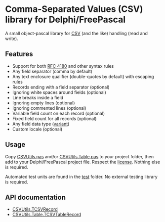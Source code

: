 # Comma-Separated Values (CSV) library for Delphi/FreePascal

A small object-pascal library for [CSV](https://en.wikipedia.org/wiki/Comma-separated_values) (and the like) handling (read and write).

## Features

- Support for both [RFC 4180](https://www.rfc-editor.org/rfc/rfc4180) and other syntax rules
- Any field separator (comma by default)
- Any text enclosure qualifier (double-quotes by default) with escaping rules
- Records ending with a field separator (optional)
- Ignoring white spaces around fields (optional)
- Line breaks inside a field
- Ignoring empty lines (optional)
- Ignoring commented lines (optional)
- Variable field count on each record (optional)
- Fixed field count for all records (optional)
- Any field data type ([variant](https://wiki.freepascal.org/Variant))
- Custom locale (optional)

## Usage

Copy [CSVUtils.pas](./src/CSVUtils.pas) and/or [CSVUtils.Table.pas](./src/CSVUtils.Table.pas) to your project folder, then add to your Delphi/FreePascal project file. Respect the [license](./LICENSE.md). Nothing else is required.

Automated test units are found in the [test](./test/TestSuite.groupproj) folder. No external testing library is required.

## API documentation

- [CSVUtils.TCSVRecord](./doc/TCSVRecord.md)
- [CSVUtils.Table.TCSVTableRecord](./doc/TCSVTableRecord.md)
